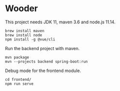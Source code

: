 # Wooder

This project needs JDK 11, maven 3.6 and node.js 11.14.

```Shell
brew install maven
brew install node
npm install -g @vue/cli
```

Run the backend project with maven.

```Shell
mvn package
mvn --projects backend spring-boot:run
```

Debug mode for the frontend module.

```Shell
cd frontend/
npm run serve
```
